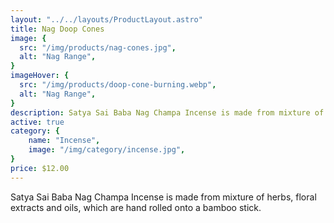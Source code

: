 ```yaml
---
layout: "../../layouts/ProductLayout.astro"
title: Nag Doop Cones
image: {
  src: "/img/products/nag-cones.jpg",
  alt: "Nag Range",
}
imageHover: {
  src: "/img/products/doop-cone-burning.webp",
  alt: "Nag Range",
}
description: Satya Sai Baba Nag Champa Incense is made from mixture of herbs, floral extracts and oils
active: true
category: {
    name: "Incense",
    image: "/img/category/incense.jpg",
}
price: $12.00
---
```


Satya Sai Baba Nag Champa Incense is made from mixture of herbs, floral extracts and oils, which are hand rolled onto a bamboo stick.